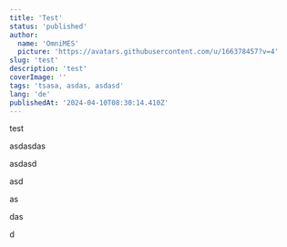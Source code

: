 ```yaml
---
title: 'Test'
status: 'published'
author:
  name: 'OmniMES'
  picture: 'https://avatars.githubusercontent.com/u/166378457?v=4'
slug: 'test'
description: 'test'
coverImage: ''
tags: 'tsasa, asdas, asdasd'
lang: 'de'
publishedAt: '2024-04-10T08:30:14.410Z'
---
```


test

asdasdas

asdasd

asd

as

das

d